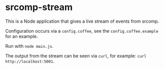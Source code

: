 srcomp-stream
=============

This is a Node application that gives a live stream of events from srcomp.

Configuration occurs via a `config.coffee`, see the `config.coffee.example`
for an example.

Run with `node main.js`.

The output from the stream can be seen via `curl`, for example:
 `curl http://localhost:5001`.

